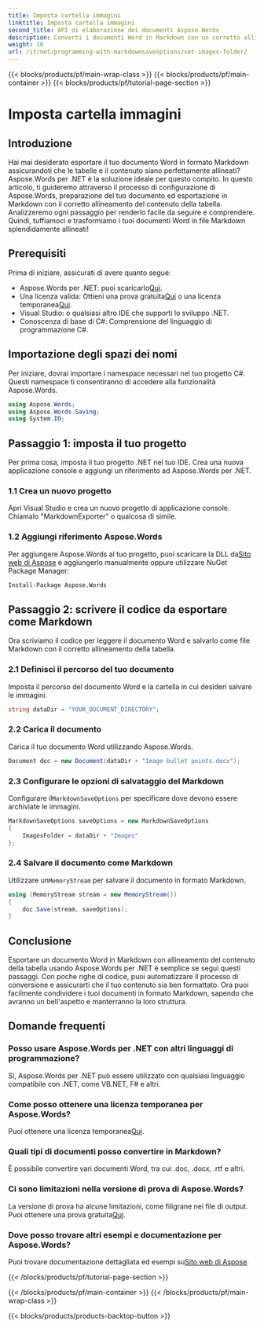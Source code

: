 ```yaml
---
title: Imposta cartella immagini
linktitle: Imposta cartella immagini
second_title: API di elaborazione dei documenti Aspose.Words
description: Converti i documenti Word in Markdown con un corretto allineamento delle tabelle usando Aspose.Words per .NET. Segui la nostra guida dettagliata per risultati perfetti.
weight: 10
url: /it/net/programming-with-markdownsaveoptions/set-images-folder/
---
```


{{< blocks/products/pf/main-wrap-class >}}
{{< blocks/products/pf/main-container >}}
{{< blocks/products/pf/tutorial-page-section >}}

# Imposta cartella immagini

## Introduzione

Hai mai desiderato esportare il tuo documento Word in formato Markdown assicurandoti che le tabelle e il contenuto siano perfettamente allineati? Aspose.Words per .NET è la soluzione ideale per questo compito. In questo articolo, ti guideremo attraverso il processo di configurazione di Aspose.Words, preparazione del tuo documento ed esportazione in Markdown con il corretto allineamento del contenuto della tabella. Analizzeremo ogni passaggio per renderlo facile da seguire e comprendere. Quindi, tuffiamoci e trasformiamo i tuoi documenti Word in file Markdown splendidamente allineati!

## Prerequisiti

Prima di iniziare, assicurati di avere quanto segue:

-  Aspose.Words per .NET: puoi scaricarlo[Qui](https://releases.aspose.com/words/net/).
-  Una licenza valida: Ottieni una prova gratuita[Qui](https://releases.aspose.com/) o una licenza temporanea[Qui](https://purchase.aspose.com/temporary-license/).
- Visual Studio: o qualsiasi altro IDE che supporti lo sviluppo .NET.
- Conoscenza di base di C#: Comprensione del linguaggio di programmazione C#.

## Importazione degli spazi dei nomi

Per iniziare, dovrai importare i namespace necessari nel tuo progetto C#. Questi namespace ti consentiranno di accedere alla funzionalità Aspose.Words.

```csharp
using Aspose.Words;
using Aspose.Words.Saving;
using System.IO;
```

## Passaggio 1: imposta il tuo progetto

Per prima cosa, imposta il tuo progetto .NET nel tuo IDE. Crea una nuova applicazione console e aggiungi un riferimento ad Aspose.Words per .NET.

### 1.1 Crea un nuovo progetto

Apri Visual Studio e crea un nuovo progetto di applicazione console. Chiamalo "MarkdownExporter" o qualcosa di simile.

### 1.2 Aggiungi riferimento Aspose.Words

 Per aggiungere Aspose.Words al tuo progetto, puoi scaricare la DLL da[Sito web di Aspose](https://releases.aspose.com/words/net/) e aggiungerlo manualmente oppure utilizzare NuGet Package Manager:

```bash
Install-Package Aspose.Words
```

## Passaggio 2: scrivere il codice da esportare come Markdown

Ora scriviamo il codice per leggere il documento Word e salvarlo come file Markdown con il corretto allineamento della tabella.

### 2.1 Definisci il percorso del tuo documento

Imposta il percorso del documento Word e la cartella in cui desideri salvare le immagini.

```csharp
string dataDir = "YOUR_DOCUMENT_DIRECTORY";
```

### 2.2 Carica il documento

Carica il tuo documento Word utilizzando Aspose.Words.

```csharp
Document doc = new Document(dataDir + "Image bullet points.docx");
```

### 2.3 Configurare le opzioni di salvataggio del Markdown

 Configurare il`MarkdownSaveOptions` per specificare dove devono essere archiviate le immagini.

```csharp
MarkdownSaveOptions saveOptions = new MarkdownSaveOptions
{
    ImagesFolder = dataDir + "Images"
};
```

### 2.4 Salvare il documento come Markdown

 Utilizzare un`MemoryStream` per salvare il documento in formato Markdown.

```csharp
using (MemoryStream stream = new MemoryStream())
{
    doc.Save(stream, saveOptions);
}
```

## Conclusione

Esportare un documento Word in Markdown con allineamento del contenuto della tabella usando Aspose.Words per .NET è semplice se segui questi passaggi. Con poche righe di codice, puoi automatizzare il processo di conversione e assicurarti che il tuo contenuto sia ben formattato. Ora puoi facilmente condividere i tuoi documenti in formato Markdown, sapendo che avranno un bell'aspetto e manterranno la loro struttura.

## Domande frequenti

### Posso usare Aspose.Words per .NET con altri linguaggi di programmazione?

Sì, Aspose.Words per .NET può essere utilizzato con qualsiasi linguaggio compatibile con .NET, come VB.NET, F# e altri.

### Come posso ottenere una licenza temporanea per Aspose.Words?

Puoi ottenere una licenza temporanea[Qui](https://purchase.aspose.com/temporary-license/).

### Quali tipi di documenti posso convertire in Markdown?

È possibile convertire vari documenti Word, tra cui .doc, .docx, .rtf e altri.

### Ci sono limitazioni nella versione di prova di Aspose.Words?

La versione di prova ha alcune limitazioni, come filigrane nei file di output. Puoi ottenere una prova gratuita[Qui](https://releases.aspose.com/).

### Dove posso trovare altri esempi e documentazione per Aspose.Words?

 Puoi trovare documentazione dettagliata ed esempi su[Sito web di Aspose](https://reference.aspose.com/words/net/).

{{< /blocks/products/pf/tutorial-page-section >}}

{{< /blocks/products/pf/main-container >}}
{{< /blocks/products/pf/main-wrap-class >}}

{{< blocks/products/products-backtop-button >}}
